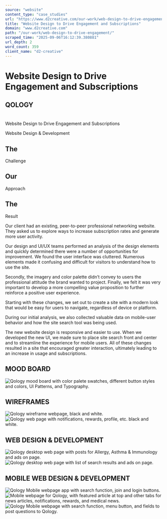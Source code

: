 ```yaml
---
source: "website"
content_type: "case_studies"
url: "https://www.d2creative.com/our-work/web-design-to-drive-engagement/"
title: "Website Design to Drive Engagement and Sub­scriptions"
domain: "www.d2creative.com"
path: "/our-work/web-design-to-drive-engagement/"
scraped_time: "2025-09-06T16:12:39.380881"
url_depth: 2
word_count: 359
client_name: "d2-creative"
---
```


# Website Design to Drive Engagement and Sub­scriptions

## QOLOGY

#

Website Design to Drive Engagement and Sub­scriptions

Website Design & Development

## The
Challenge

## Our
Approach

## The
Result

Our client had an existing, peer-to-peer professional networking website. They asked us to explore ways to increase subscription rates and generate more user activity.

Our design and UI/UX teams performed an analysis of the design elements and quickly determined there were a number of opportunities for improvement. We found the user interface was cluttered. Numerous elements made it confusing and difficult for visitors to understand how to use the site.

Secondly, the imagery and color palette didn’t convey to users the professional attitude the brand wanted to project. Finally, we felt it was very important to develop a more compelling value proposition to further reinforce a positive user experience.

Starting with these changes, we set out to create a site with a modern look that would be easy for users to navigate, regardless of device or platform.

During our initial analysis, we also collected valuable data on mobile-user behavior and how the site search tool was being used.

The new website design is responsive and easier to use. When we developed the new UI, we made sure to place site search front and center and to streamline the experience for mobile users. All of these changes resulted in a site that encouraged greater interaction, ultimately leading to an increase in usage and subscriptions.

## MOOD BOARD

![Qology mood board with color palete swatches, different button styles and colors, UI Patterns, and Typography.](https://www.d2creative.com/wp-content/uploads/2022/07/qology-moodboard@2x.jpg)

## WIREFRAMES

![Qology wireframe webpage, black and white.](https://www.d2creative.com/wp-content/uploads/2022/07/qology-mobile-wireframe-1@2x.jpg) ![Qology web page with notifications, rewards, profile, etc. black and white.](https://www.d2creative.com/wp-content/uploads/2022/07/qology-mobile-wireframe-2@2x.jpg)

## WEB DESIGN & DEVELOPMENT

![Qology desktop web page with posts for Allergy, Asthma & Immunology and ads on page.](https://www.d2creative.com/wp-content/uploads/2022/07/qology-mobile-website-1@2x.jpg) ![Qology desktop web page with list of search results and ads on page.](https://www.d2creative.com/wp-content/uploads/2022/07/qology-mobile-website-2@2x.jpg)

## MOBILE WEB DESIGN & DEVELOPMENT

![Qology Mobile webpage app with search function, join and login buttons.](https://www.d2creative.com/wp-content/uploads/2022/07/qology-mobile-website-mobile-1@2x.jpg) ![Mobile webpage for Qology, with featured article at top and other tabs for news articles, notifications, rewards, and medical news.](https://www.d2creative.com/wp-content/uploads/2022/07/qology-mobile-website-mobile-3@2x.jpg) ![Qology Mobile webpage with search function, menu button, and fields to post questions to Qology.](https://www.d2creative.com/wp-content/uploads/2022/07/qology-mobile-website-mobile-2@2x.jpg)